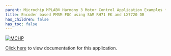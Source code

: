 ```yaml
---
parent: Microchip MPLAB® Harmony 3 Motor Control Application Examples for SAM RH71 family
title: Encoder based PMSM FOC using SAM RH71 EK and LX7720 DB
has_children: false
has_toc: false
---
```


[![MCHP](https://www.microchip.com/ResourcePackages/Microchip/assets/dist/images/logo.png)](https://www.microchip.com)

[Click here](https://onlinedocs.microchip.com/v2/keyword-lookup?keyword=MC_APPS_SAM_RH71_PMSM_FOC_QUADRATURE_ENCODER_SAMRH71_EK_AND_LX7720_BOARDS&redirect=true) to view documentation for this application.